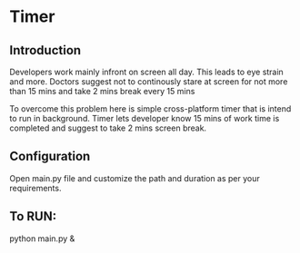# Timer #

## Introduction ##
Developers work mainly infront on screen all day. This leads to eye strain and more.
Doctors suggest not to continously stare at screen for not more than 15 mins and take 2 mins break every 15 mins

To overcome this problem here is simple cross-platform timer that is intend to run in background.
Timer lets developer know 15 mins of work time is completed and suggest to take 2 mins screen break.


## Configuration ##
Open main.py file and customize the path and duration as per your requirements.


## To RUN: ##

python main.py &